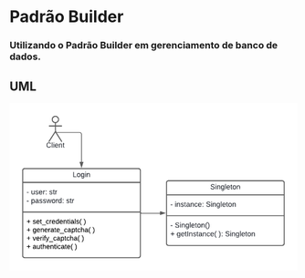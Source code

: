 # Padrão Builder

### Utilizando o Padrão Builder em gerenciamento de banco de dados.

## UML
<img src="uml.png">